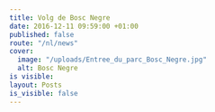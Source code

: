 ```yaml
---
title: Volg de Bosc Negre
date: 2016-12-11 09:59:00 +01:00
published: false
route: "/nl/news"
cover:
  image: "/uploads/Entree_du_parc_Bosc_Negre.jpg"
  alt: Bosc Negre
is visible: 
layout: Posts
is_visible: false
---
```

